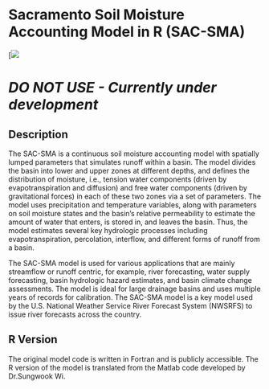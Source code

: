 

# Sacramento Soil Moisture Accounting Model in R (SAC-SMA)

[![](http://www.appsolutelydigital.com/ModelPrimer/images/image79.jpeg)

# _DO NOT USE - Currently under development_

## Description

The SAC-SMA is a continuous soil moisture accounting model with spatially lumped 
parameters that simulates runoff within a basin. The model divides the basin into 
lower and upper zones at different depths, and defines the distribution of moisture, 
i.e., tension water components (driven by evapotranspiration and diffusion) and 
free water components (driven by gravitational forces) in each of these two zones 
via a set of parameters. The model uses precipitation and temperature variables, 
along with parameters on soil moisture states and the basin’s relative permeability 
to estimate the amount of water that enters, is stored in, and leaves the basin. 
Thus, the model estimates several key hydrologic processes including evapotranspiration, 
percolation, interflow, and different forms of runoff from a basin. 

The SAC-SMA model is used for various applications that are mainly streamflow or 
runoff centric, for example, river forecasting, water supply forecasting, basin 
hydrologic hazard estimates, and basin climate change assessments. The model is 
ideal for large drainage basins and uses multiple years of records for calibration. 
The SAC-SMA model is a key model used by the U.S. National Weather Service River 
Forecast System (NWSRFS) to issue river forecasts across the country. 

## R Version

The original model code is written in Fortran and is publicly accessible. The R
version of the model is translated from the Matlab code developed by Dr.Sungwook Wi.

